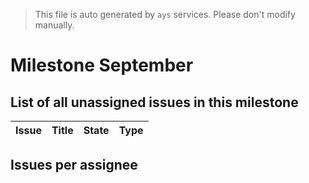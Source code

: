 > This file is auto generated by `ays` services. Please don't modify manually.

# Milestone September

## List of all unassigned issues in this milestone

|Issue|Title|State|Type|
|-----|-----|-----|---|


## Issues per assignee


